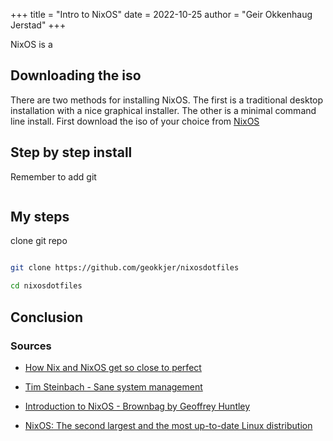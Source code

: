 +++
title = "Intro to NixOS"
date = 2022-10-25
author = "Geir Okkenhaug Jerstad"
+++


NixOS is a 

## Downloading the iso

There are two methods for installing NixOS. The first is a traditional desktop installation with a nice graphical installer. The other is a minimal command line install. 
First download the iso of your choice from [NixOS](https://nixos.org/download.html)

## Step by step install 

Remember to add git

```sh
```

## My steps

clone git repo

```sh

git clone https://github.com/geokkjer/nixosdotfiles

cd nixosdotfiles

```

## Conclusion


### Sources

* [How Nix and NixOS get so close to perfect](https://www.youtube.com/watch?v=qjq2wVEpSsA)

* [Tim Steinbach - Sane system management](https://www.youtube.com/watch?v=_LDzO5_d1a0)

* [Introduction to NixOS - Brownbag by Geoffrey Huntley](https://www.youtube.com/watch?v=tl9I-R83lKo)

* [NixOS: The second largest and the most up-to-date Linux distribution](https://www.youtube.com/watch?v=yp3Iu4Cpfyk)